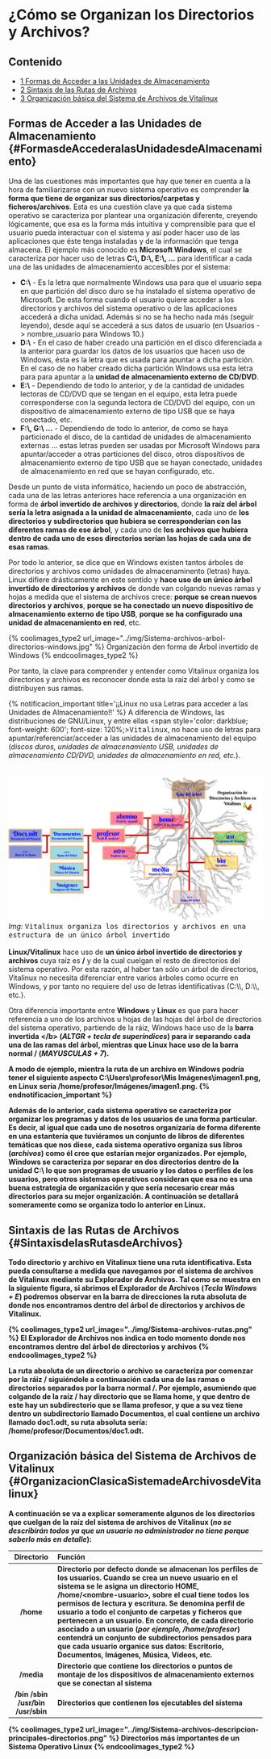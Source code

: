 # ¿Cómo se Organizan los Directorios y Archivos?

## Contenido

- [1 Formas de Acceder a las Unidades de Almacenamiento](#FormasdeAccederalasUnidadesdeAlmacenamiento)
- [2 Sintaxis de las Rutas de Archivos](#SintaxisdelasRutasdeArchivos)
- [3 Organización básica del Sistema de Archivos de Vitalinux](#OrganizacionClasicaSistemadeArchivosdeVitalinux)

## Formas de Acceder a las Unidades de Almacenamiento {#FormasdeAccederalasUnidadesdeAlmacenamiento}

Una de las cuestiones más importantes que hay que tener en cuenta a la hora de familiarizarse con un nuevo sistema operativo es comprender **la forma que tiene de organizar sus directorios/carpetas y ficheros/archivos**.  Esta es una cuestión clave ya que cada sistema operativo se caracteriza por plantear una organización diferente, creyendo lógicamente, que esa es la forma más intuitiva y comprensible para que el usuario pueda interactuar con el sistema y así poder hacer uso de las aplicaciones que éste tenga instaladas y de la información que tenga almacena.
El ejemplo más conocido es **Microsoft Windows**, el cual se caracteriza por hacer uso de letras **C:\\, D:\\, E:\\, ...** para identificar a cada una de las unidades de almacenamiento accesibles por el sistema:

-  **C:\\** - Es la letra que normalmente Windows usa para que el usuario sepa en que partición del disco duro se ha instalado el sistema operativo de Microsoft.  De esta forma cuando el usuario quiere acceder a los directorios y archivos del sistema operativo o de las aplicaciones accederá a dicha unidad. Además si no se ha hecho nada más (seguir leyendo), desde aquí se accederá a sus datos de usuario (en Usuarios -> nombre_usuario para Windows 10.)
-  **D:\\** - En el caso de haber creado una partición en el disco diferenciada a la anterior para guardar los datos de los usuarios que hacen uso de Windows, ésta es la letra que es usada para apuntar a dicha partición.  En el caso de no haber creado dicha partición Windows usa esta letra para para apuntar a la **unidad de almacenamiento externo de CD/DVD**.
-  **E:\\** - Dependiendo de todo lo anterior, y de la cantidad de unidades lectoras de CD/DVD que se tengan en el equipo, esta letra puede corresponderse con la segunda lectora de CD/DVD del equipo, con un dispositivo de almacenamiento externo de tipo USB que se haya conectado, etc.
-  **F:\\, G:\\ ...** - Dependiendo de todo lo anterior, de como se haya particionado el disco, de la cantidad de unidades de almacenamiento externas ... estas letras pueden ser usadas por Microsoft Windows para apuntar/acceder a otras particiones del disco, otros dispositivos de almacenamiento externo de tipo USB que se hayan conectado, unidades de almacenamiento en red que se hayan configurado, etc.

Desde un punto de vista informático, haciendo un poco de abstracción, cada una de las letras anteriores hace referencia a una organización en forma de **árbol invertido de archivos y directorios**, donde **la raíz del árbol sería la letra asignada a la unidad de almacenamiento**, cada uno de **los directorios y subdirectorios que hubiera se corresponderían con las diferentes ramas de ese árbol**, y cada uno de **los archivos que hubiera dentro de cada uno de esos directorios serían las hojas de cada una de esas ramas**.


Por todo lo anterior, se dice que en Windows existen tantos árboles de directorios y archivos como unidades de almacenaminento (letras) haya.  Linux difiere drásticamente en este sentido y **hace uso de un único árbol invertido de directorios y archivos** de donde van colgando nuevas ramas y hojas a medida que el sistema de archivos crece: **porque se crean nuevos directorios y archivos**, **porque se ha conectado un nuevo dispositivo de almacenamiento externo de tipo USB**, **porque se ha configurado una unidad de almacenamiento en red**, etc.

{% coolimages_type2 url_image="../img/Sistema-archivos-arbol-directorios-windows.jpg" %}
Organización den forma de Árbol invertido de Windows
{% endcoolimages_type2 %}

Por tanto, la clave para comprender y entender como Vitalinux organiza los directorios y archivos es reconocer donde esta la raíz del árbol y como se distribuyen sus ramas.

{% notificacion_important title='¡¡Linux no usa Letras para acceder a las Unidades de Almacenamiento!!' %}
A diferencia de Windows, las distribuciones de GNU/Linux, y entre ellas <span style='color: darkblue; font-weight: 600'; font-size: 120%;><tt>Vitalinux</tt></span>, no hace uso de letras para apuntar/referenciar/acceder a las unidades de almacenamiento del equipo (*discos duros, unidades de almacenamiento USB, unidades de almacenamiento CD/DVD, unidades de almacenamiento en red, etc.*).
<br><br>
<div class="container">
<img class="coolimage" src="../img/Sistema-archivos-organizacion-directorios-archivos-vitalinux.png" alt="Imagen no Localizada">
<div class="imagetext_type2"><i>Img:</i> <tt>Vitalinux organiza los directorios y archivos en una estructura de un único árbol invertido</tt></div>
</div>
<br>
<b>Linux/Vitalinux</b> hace uso de <b>un único árbol invertido de directorios y archivos</b> cuya raíz es <b>/</b> y de la cual cuelgan el resto de directorios del sistema operativo.  Por esta razón, al haber tan sólo un árbol de directorios, Vitalinux no necesita diferenciar entre varios árboles como ocurre en Windows, y por tanto no requiere del uso de letras identificativas (C:\\, D:\\, etc.).

Otra diferencia importante entre <b>Windows</b> y <b>Linux</b> es que para hacer referencia a uno de los archivos u hojas de las hojas del árbol de directorios del sistema operativo, partiendo de la ráiz, Windows hace uso de la <b>barra invertida</b> <b>\</b> (<i>ALTGR + tecla de superíndices</i>) para ir separando cada una de las ramas del árbol, mientras que <b>Linux</b> hace uso de la <b>barra normal /</b> (<i>MAYUSCULAS + 7</i>).

A modo de ejemplo, mientra la ruta de un archivo en Windows podría tener el siguiente aspecto <b>C:\Users\profesor\Mis Imágenes\imagen1.png</b>, en Linux sería <b>/home/profesor/Imágenes/imagen1.png</b>.
{% endnotificacion_important %}

Además de lo anterior, cada sistema operativo se caracteriza por organizar los programas y datos de los usuarios de una forma particular.  Es decir, al igual que cada uno de nosotros organizaría de forma diferente en una estantería que tuviéramos un conjunto de libros de diferentes temáticas que nos diese, cada sistema operativo **organiza sus libros** (*archivos*) como él cree que estarían mejor organizados.  Por ejemplo, Windows se caracteriza por separar en dos directorios dentro de la unidad **C:\\** lo que son programas de usuario y los datos o perfiles de los usuarios, pero otros sistemas operativos consideran que esa no es una buena estrategia de organización y que sería necesario crear más directorios para su mejor organización.  A continuación se detallará someramente como se organiza todo lo anterior en Linux.


## Sintaxis de las Rutas de Archivos {#SintaxisdelasRutasdeArchivos}

Todo directorio y archivo en Vitalinux tiene una ruta identificativa.  Esta pueda consultarse a medida que navegamos por el sistema de archivos de Vitalinux mediante su **Explorador de Archivos**.  Tal como se muestra en la siguiente figura, si abrimos el **Explorador de Archivos** (*Tecla Windows + E*) podremos observar en la barra de direcciones la **ruta absoluta** de donde nos encontramos dentro del **árbol de directorios y archivos de Vitalinux**.

{% coolimages_type2 url_image="../img/Sistema-archivos-rutas.png" %}
El Explorador de Archivos nos indica en todo momento donde nos encontramos dentro del árbol de directorios y archivos
{% endcoolimages_type2 %}

La **ruta absoluta** de un directorio o archivo se caracteriza por comenzar por **la ráiz /** siguiéndole a continuación cada una de las ramas o directorios separados por la **barra normal /**.  Por ejemplo, asumiendo que colgando de la raíz **/** hay directorio que se llama **home**, y que dentro de este hay un subdirectorio que se llama **profesor**, y que a su vez tiene dentro un subdirectorio llamado **Documentos**, el cual contiene un archivo llamado **doc1.odt**, su ruta absoluta sería: **/home/profesor/Documentos/doc1.odt**.


## Organización básica del Sistema de Archivos de Vitalinux {#OrganizacionClasicaSistemadeArchivosdeVitalinux}

A continuación se va a explicar someramente algunos de los directorios que cuelgan de la raíz del sistema de archivos de Vitalinux (*no se describirán todos ya que un usuario no administrador no tiene porque saberlo más en detalle*):

| Directorio | Función |
| :---: | :--- |
| **/home** | Directorio por defecto donde se almacenan los perfiles de los usuarios. Cuando se crea un nuevo usuario en el sistema se le asigna un directorio HOME, **/home/&lt;nombre-usuario&gt;**, sobre el cual tiene todos los permisos de lectura y escritura.  Se denomina **perfil de usuario** a todo el conjunto de carpetas y ficheros que pertenecen a un usuario.  En concreto, de cada directorio asociado a un usuario (*por ejemplo, **/home/profesor***) contendrá un conjunto de subdirectorios pensados para que cada usuario organice sus datos: **Escritorio, Documentos, Imágenes, Música, Vídeos, etc.** |
| **/media** | Directorio que contiene los directorios o puntos de montaje de los dispositivos de almacenamiento externos que se conectan al sistema |
| **/bin /sbin /usr/bin /usr/sbin** | Directorios que contienen los ejecutables del sistema |

{% coolimages_type2 url_image="../img/Sistema-archivos-descripcion-principales-directorios.png" %}
Directorios más importantes de un Sistema Operativo Linux
{% endcoolimages_type2 %}

